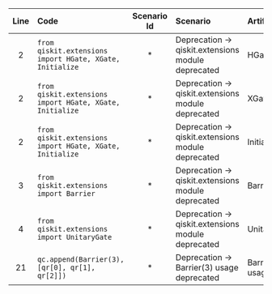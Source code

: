 | Line | Code | Scenario Id | Scenario | Artifact | Refactoring |
| :-: | :- | :-: | :- | :- | :- |
| 2 | `from qiskit.extensions import HGate, XGate, Initialize` | * | Deprecation -> qiskit.extensions module deprecated | HGate | `from qiskit.circuit.library.standard_gates import HGate` |
| 2 | `from qiskit.extensions import HGate, XGate, Initialize` | * | Deprecation -> qiskit.extensions module deprecated | XGate | `from qiskit.circuit.library.standard_gates import XGate` |
| 2 | `from qiskit.extensions import HGate, XGate, Initialize` | * | Deprecation -> qiskit.extensions module deprecated | Initialize | `from qiskit.circuit.library import Initialize` |
| 3 | `from qiskit.extensions import Barrier` | * | Deprecation -> qiskit.extensions module deprecated | Barrier | `from qiskit.circuit import Barrier` |
| 4 | `from qiskit.extensions import UnitaryGate` | * | Deprecation -> qiskit.extensions module deprecated | UnitaryGate | `from qiskit.circuit.library import UnitaryGate` |
| 21 | `qc.append(Barrier(3), [qr[0], qr[1], qr[2]])` | * | Deprecation -> Barrier(3) usage deprecated | Barrier usage | `qc.barrier(qr)` |